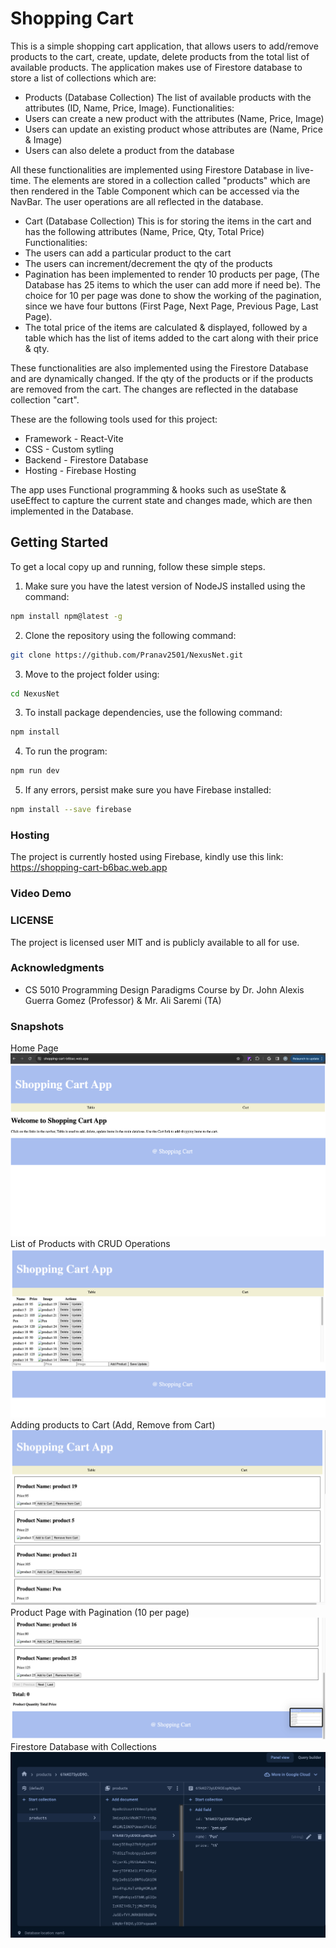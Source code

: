 # Shopping Cart
This is a simple shopping cart application, that allows users to add/remove products to the cart, create, update, delete products from the total list of available products.
The application makes use of Firestore database to store a list of collections which are:

- Products (Database Collection)
 The list of available products with the attributes (ID, Name, Price, Image).
Functionalities:
- Users can create a new product with the attributes (Name, Price, Image)
- Users can update an existing product whose attributes are (Name, Price & Image)
- Users can also delete a product from the database

All these functionalities are implemented using Firestore Database in live-time. The elements are stored in a collection called "products" which are then rendered in the Table Component which can be accessed via the NavBar.
The user operations are all reflected in the database.

- Cart (Database Collection)
This is for storing the items in the cart and has the following attributes (Name, Price, Qty, Total Price)
Functionalities:
- The users can add a particular product to the cart
- The users can increment/decrement the qty of the products
- Pagination has been implemented to render 10 products per page, (The Database has 25 items to which the user can add more if need be). The choice for 10 per page was done to show the working of the pagination, since we have four buttons (First Page, Next Page, Previous Page, Last Page).
- The total price of the items are calculated & displayed, followed by a table which has the list of items added to the cart along with their price & qty.


These functionalities are also implemented using the Firestore Database and are dynamically changed. If the qty of the products or if the products are removed from the cart. The changes are reflected in the database collection "cart".

These are the following tools used for this project:

- Framework - React-Vite
- CSS - Custom sytling
- Backend - Firestore Database
- Hosting - Firebase Hosting

The app uses Functional programming & hooks such as useState & useEffect to capture the current state and changes made, which are then implemented in the Database.


## Getting Started

To get a local copy up and running, follow these simple steps.

1. Make sure you have the latest version of NodeJS installed using the command:

```bash
npm install npm@latest -g
```
2. Clone the repository using the following command:
```bash
git clone https://github.com/Pranav2501/NexusNet.git
```
3. Move to the project folder using:
```bash
cd NexusNet
```

3. To install package dependencies, use the following command:
```bash
npm install
```
4. To run the program:
```bash
npm run dev
```

5. If any errors, persist make sure you have Firebase installed:
```bash
npm install --save firebase
```
### Hosting
The project is currently hosted using Firebase, kindly use this link: https://shopping-cart-b6bac.web.app

### Video Demo

### LICENSE

The project is licensed user MIT and is publicly available to all for use.

### Acknowledgments 
- CS 5010 Programming Design Paradigms Course by Dr. John Alexis Guerra Gomez (Professor) & Mr. Ali Saremi (TA)

### Snapshots
Home Page
![Homepage](./src/images/Homepage.png)
List of Products with CRUD Operations
![Table](./src/images/Table.png)
Adding products to Cart (Add, Remove from Cart)
![Products1](./src/images/Products1.png)
Product Page with Pagination (10 per page)
![Products2](./src/images/Products2.png)
Firestore Database with Collections
![Database](./src/images/Database.png)

